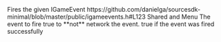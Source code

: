 <function name="FireEvent" parent="IGameEventManager2" type="classfunc">
	<description>Fires the given <page>IGameEvent</page></description>
	<source>https://github.com/danielga/sourcesdk-minimal/blob/master/public/igameevents.h#L123</source>
	<realm>Shared and Menu</realm>
	<args>
		<arg name="event" type="IGameEvent*">The event to fire</arg>
		<arg name="bDontBroadcast" type="bool" default="false">true to **not** network the event.</arg>
	</args>
	<rets>
		<ret name="success" type="bool">true if the event was fired successfully</ret>
	</rets>
</function>